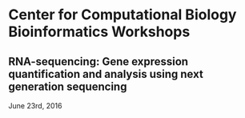 # Center for Computational Biology Bioinformatics Workshops

## RNA-sequencing: Gene expression quantification and analysis using next generation sequencing

June 23rd, 2016


